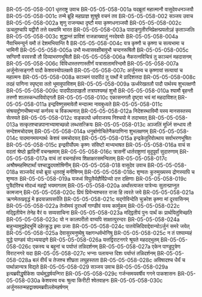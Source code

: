 BR-05-05-058-001	धृतराष्ट्र उवाच
BR-05-05-058-001a	यदब्रूतां महात्मानौ वासुदेवधनञ्जयौ
BR-05-05-058-001c	तन्मे ब्रूहि महाप्राज्ञ शुश्रूषे वचनं तव
BR-05-05-058-002	सञ्जय उवाच
BR-05-05-058-002a	शृणु राजन्यथा दृष्टौ मया कृष्णधनञ्जयौ
BR-05-05-058-002c	ऊचतुश्चापि यद्वीरौ तत्ते वक्ष्यामि भारत
BR-05-05-058-003a	पादाङ्गुलीरभिप्रेक्षन्प्रयतोऽहं कृताञ्जलिः
BR-05-05-058-003c	शुद्धान्तं प्राविशं राजन्नाख्यातुं नरदेवयोः
BR-05-05-058-004a	नैवाभिमन्युर्न यमौ तं देशमभियान्ति वै
BR-05-05-058-004c	यत्र कृष्णौ च कृष्णा च सत्यभामा च भामिनी
BR-05-05-058-005a	उभौ मध्वासवक्षीबावुभौ चन्दनरूषितौ
BR-05-05-058-005c	स्रग्विणौ वरवस्त्रौ तौ दिव्याभरणभूषितौ
BR-05-05-058-006a	नैकरत्नविचित्रं तु काञ्चनं महदासनम्
BR-05-05-058-006c	विविधास्तरणास्तीर्णं यत्रासातामरिन्दमौ
BR-05-05-058-007a	अर्जुनोत्सङ्गगौ पादौ केशवस्योपलक्षये
BR-05-05-058-007c	अर्जुनस्य च कृष्णायां सत्यायां च महात्मनः
BR-05-05-058-008a	काञ्चनं पादपीठं तु पार्थो मे प्रादिशत्तदा
BR-05-05-058-008c	तदहं पाणिना स्पृष्ट्वा ततो भूमावुपाविशम्
BR-05-05-058-009a	ऊर्ध्वरेखतलौ पादौ पार्थस्य शुभलक्षणौ
BR-05-05-058-009c	पादपीठादपहृतौ तत्रापश्यमहं शुभौ
BR-05-05-058-010a	श्यामौ बृहन्तौ तरुणौ शालस्कन्धाविवोद्गतौ
BR-05-05-058-010c	एकासनगतौ दृष्ट्वा भयं मां महदाविशत्
BR-05-05-058-011a	इन्द्रविष्णुसमावेतौ मन्दात्मा नावबुध्यते
BR-05-05-058-011c	संश्रयाद्द्रोणभीष्माभ्यां कर्णस्य च विकत्थनात्
BR-05-05-058-012a	निदेशस्थाविमौ यस्य मानसस्तस्य सेत्स्यते
BR-05-05-058-012c	सङ्कल्पो धर्मराजस्य निश्चयो मे तदाभवत्
BR-05-05-058-013a	सत्कृतश्चान्नपानाभ्यामाच्छन्नो लब्धसत्क्रियः
BR-05-05-058-013c	अञ्जलिं मूर्ध्नि सन्धाय तौ सन्देशमचोदयम्
BR-05-05-058-014a	धनुर्बाणोचितेनैकपाणिना शुभलक्षणम्
BR-05-05-058-014c	पादमानमयन्पार्थः केशवं समचोदयत्
BR-05-05-058-015a	इन्द्रकेतुरिवोत्थाय सर्वाभरणभूषितः
BR-05-05-058-015c	इन्द्रवीर्योपमः कृष्णः संविष्टो माभ्यभाषत
BR-05-05-058-016a	वाचं स वदतां श्रेष्ठो ह्लादिनीं वचनक्षमाम्
BR-05-05-058-016c	त्रासनीं धार्तराष्ट्राणां मृदुपूर्वां सुदारुणाम्
BR-05-05-058-017a	वाचं तां वचनार्हस्य शिक्षाक्षरसमन्विताम्
BR-05-05-058-017c	अश्रौषमहमिष्टार्थां पश्चाद्धृदयशोषिणीम्
BR-05-05-058-018	वासुदेव उवाच
BR-05-05-058-018a	सञ्जयेदं वचो ब्रूया धृतराष्ट्रं मनीषिणम्
BR-05-05-058-018c	शृण्वतः कुरुमुख्यस्य द्रोणस्यापि च शृण्वतः
BR-05-05-058-019a	यजध्वं विपुलैर्यज्ञैर्विप्रेभ्यो दत्त दक्षिणाः
BR-05-05-058-019c	पुत्रैर्दारैश्च मोदध्वं महद्वो भयमागतम्
BR-05-05-058-020a	अर्थांस्त्यजत पात्रेभ्यः सुतान्प्राप्नुत कामजान्
BR-05-05-058-020c	प्रियं प्रियेभ्यश्चरत राजा हि त्वरते जये
BR-05-05-058-021a	ऋणमेतत्प्रवृद्धं मे हृदयान्नापसर्पति
BR-05-05-058-021c	यद्गोविन्देति चुक्रोश कृष्णा मां दूरवासिनम्
BR-05-05-058-022a	तेजोमयं दुराधर्षं गाण्डीवं यस्य कार्मुकम्
BR-05-05-058-022c	मद्द्वितीयेन तेनेह वैरं वः सव्यसाचिना
BR-05-05-058-023a	मद्द्वितीयं पुनः पार्थं कः प्रार्थयितुमिच्छति
BR-05-05-058-023c	यो न कालपरीतो वाप्यपि साक्षात्पुरन्दरः
BR-05-05-058-024a	बाहुभ्यामुद्वहेद्भूमिं दहेत्क्रुद्ध इमाः प्रजाः
BR-05-05-058-024c	पातयेत्त्रिदिवाद्देवान्योऽर्जुनं समरे जयेत्
BR-05-05-058-025a	देवासुरमनुष्येषु यक्षगन्धर्वभोगिषु
BR-05-05-058-025c	न तं पश्याम्यहं युद्धे पाण्डवं योऽभ्ययाद्रणे
BR-05-05-058-026a	यत्तद्विराटनगरे श्रूयते महदद्भुतम्
BR-05-05-058-026c	एकस्य च बहूनां च पर्याप्तं तन्निदर्शनम्
BR-05-05-058-027a	एकेन पाण्डुपुत्रेण विराटनगरे यदा
BR-05-05-058-027c	भग्नाः पलायन्त दिशः पर्याप्तं तन्निदर्शनम्
BR-05-05-058-028a	बलं वीर्यं च तेजश्च शीघ्रता लघुहस्तता
BR-05-05-058-028c	अविषादश्च धैर्यं च पार्थान्नान्यत्र विद्यते
BR-05-05-058-029	सञ्जय उवाच
BR-05-05-058-029a	इत्यब्रवीद्धृषीकेशः पार्थमुद्धर्षयन्गिरा
BR-05-05-058-029c	गर्जन्समयवर्षीव गगने पाकशासनः
BR-05-05-058-030a	केशवस्य वचः श्रुत्वा किरीटी श्वेतवाहनः
BR-05-05-058-030c	अर्जुनस्तन्महद्वाक्यमब्रवील्लोमहर्षणम्
